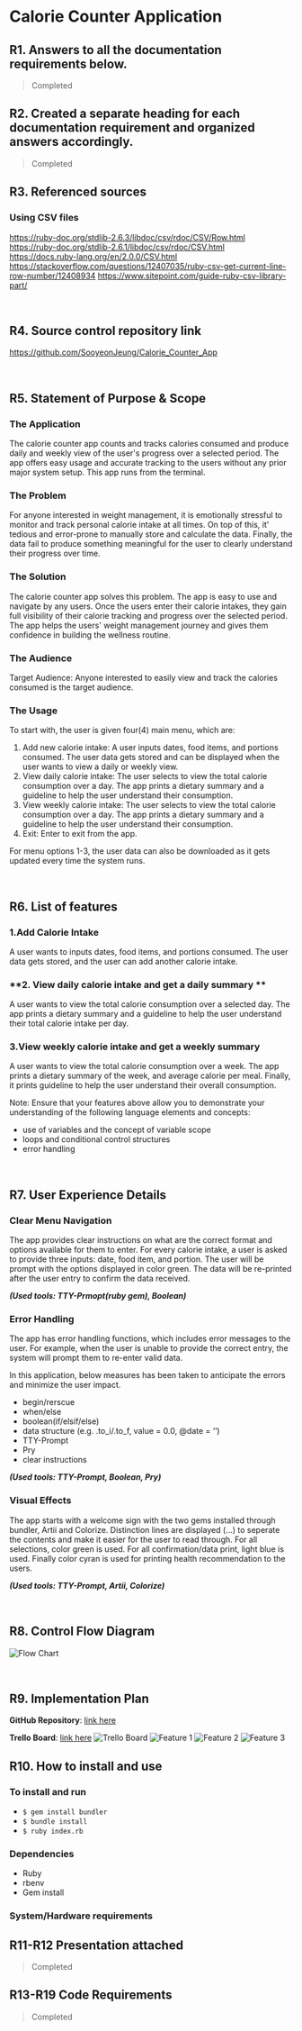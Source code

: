 # Calorie Counter Application
## R1. Answers to all the documentation requirements below.	
> Completed

## R2. Created a separate heading for each documentation requirement and organized answers accordingly.	
> Completed 

## R3. Referenced sources
### Using CSV files
https://ruby-doc.org/stdlib-2.6.3/libdoc/csv/rdoc/CSV/Row.html
https://ruby-doc.org/stdlib-2.6.1/libdoc/csv/rdoc/CSV.html
https://docs.ruby-lang.org/en/2.0.0/CSV.html
https://stackoverflow.com/questions/12407035/ruby-csv-get-current-line-row-number/12408934
https://www.sitepoint.com/guide-ruby-csv-library-part/

<br />

## R4. Source control repository link
https://github.com/SooyeonJeung/Calorie_Counter_App

<br />

## R5. Statement of Purpose & Scope
### The Application
The calorie counter app counts and tracks calories consumed and produce daily and weekly view of the user's progress over a selected period. The app offers easy usage and accurate tracking to the users without any prior major system setup. This app runs from the terminal.

### The Problem
For anyone interested in weight management, it is emotionally stressful to monitor and track personal calorie intake at all times. On top of this, it' tedious and error-prone to manually store and calculate the data. Finally, the data fail to produce something meaningful for the user to clearly understand their progress over time.

### The Solution
The calorie counter app solves this problem. The app is easy to use and navigate by any users. Once the users enter their calorie intakes, they gain full visibility of their calorie tracking and progress over the selected period. The app helps the users' weight management journey and gives them confidence in building the wellness routine.

### The Audience
Target Audience: Anyone interested to easily view and track the calories consumed is the target audience.

### The Usage
To start with, the user is given four(4) main menu, which are:
  1) Add new calorie intake: A user inputs dates, food items, and portions consumed. The user data gets stored and can be displayed when the user wants to view a daily or weekly view.
  2) View daily calorie intake: The user selects to view the total calorie consumption over a day. The app prints a dietary summary and a guideline to help the user understand their consumption. 
  3) View weekly calorie intake: The user selects to view the total calorie consumption over a day. The app prints a dietary summary and a guideline to help the user understand their consumption. 
  4) Exit: Enter to exit from the app.

For menu options 1-3, the user data can also be downloaded as it gets updated every time the system runs.

<br />

## R6. List of features
### **1.Add Calorie Intake**
A user wants to inputs dates, food items, and portions consumed. The user data gets stored, and the user can add another calorie intake. 

### **2. View daily calorie intake and get a daily summary **
A user wants to view the total calorie consumption over a selected day. The app prints a dietary summary and a guideline to help the user understand their total calorie intake per day.   

### **3.View weekly calorie intake and get a weekly summary**
A user wants to view the total calorie consumption over a week. The app prints a dietary summary of the week, and average calorie per meal. Finally, it prints guideline to help the user understand their overall consumption.    


Note: Ensure that your features above allow you to demonstrate your understanding of the following language elements and concepts:
- use of variables and the concept of variable scope
- loops and conditional control structures
- error handling

<br />

## R7. User Experience Details
### Clear Menu Navigation 
The app provides clear instructions on what are the correct format and options available for them to enter. For every calorie intake, a user is asked to provide three inputs: date, food item, and portion. The user will be prompt with the options displayed in color green. The data will be re-printed after the user entry to confirm the data received. 

***(Used tools: TTY-Prmopt(ruby gem), Boolean)***

### Error Handling
The app has error handling functions, which includes error messages to the user. For example, when the user is unable to provide the correct entry, the system will prompt them to re-enter valid data. 

In this application, below measures has been taken to anticipate the errors and minimize the user impact. 
- begin/rerscue
- when/else
- boolean(if/elsif/else)
- data structure (e.g. .to_i/.to_f, value = 0.0, @date = ‘’)
- TTY-Prompt
- Pry
- clear instructions

***(Used tools: TTY-Prompt, Boolean, Pry)***

### Visual Effects
The app starts with a welcome sign with the two gems installed through bundler, Artii and Colorize. Distinction lines are displayed (...) to seperate the contents and make it easier for the user to read through. For all selections, color green is used. For all confirmation/data print, light blue is used. Finally color cyran is used for printing health recommendation to the users.  

***(Used tools: TTY-Prompt, Artii, Colorize)***

<br />

## R8. Control Flow Diagram
![Flow Chart](docs/CalorieTracker.png)

<br />

## R9. Implementation Plan 
**GitHub Repository**: [link here](https://github.com/SooyeonJeung/portfolio/tree/version-a)

**Trello Board**: [link here](https://trello.com/b/52cXJdyU/calorietracker)
![Trello Board](docs/trello_board.png)
![Feature 1](docs/feature1.png)
![Feature 2](docs/feature2.png)
![Feature 3](docs/feature3.png)

## R10. How to install and use 

### To install and run
- `$ gem install bundler`
- `$ bundle install`
- `$ ruby index.rb `

### Dependencies
- Ruby
- rbenv
- Gem install

### System/Hardware requirements

## R11-R12 Presentation attached
> Completed

## R13-R19 Code Requirements 
> Completed